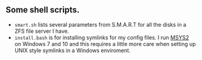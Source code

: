## Some shell scripts.
 * `smart.sh` lists several parameters from S.M.A.R.T for all the disks in a ZFS file server I have.
 * `install.bash` is for installing symlinks for my config files. I run [MSYS2](https://sourceforge.net/p/msys2/wiki/Home/) on Windows 7 and 10 and this requires a little more care when setting up UNIX style symlinks in a Windows enviroment.
